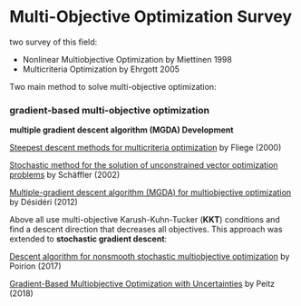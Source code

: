 # Multi-Objective Optimization Survey

two survey of this field:

- Nonlinear Multiobjective Optimization by Miettinen 1998
- Multicriteria Optimization by Ehrgott 2005


Two main method to solve multi-objective optimization:

### gradient-based multi-objective optimization

**multiple gradient descent algorithm (MGDA) Development**

[Steepest descent methods for multicriteria optimization](./Steepest-descen-methods-for-multicriteria-optimization.pdf) by Fliege (2000)

[Stochastic method for the solution of unconstrained vector optimization problems](./Stochastic-method-for-the-solution-of-unconstrained-vector-optimization-problems.pdf) by Schäffler (2002)

[Multiple-gradient descent algorithm (MGDA) for multiobjective optimization](./Multiple-gradient-descent-algorithm(MGDA)-for-multiobjective-optimization.pdf) by Désidéri (2012)



Above all use multi-objective Karush-Kuhn-Tucker (**KKT**) conditions and find a descent direction that decreases all objectives. This approach was extended to **stochastic gradient descent**:

[Descent algorithm for nonsmooth stochastic multiobjective optimization](./Descent-algorithm-for-nonsmooth-stochastic-multiobjective-optimization.pdf) by Poirion (2017)

[Gradient-Based Multiobjective Optimization with Uncertainties](./Gradient-Based-Multiobjective-Optimization-with-Uncertainties.pdf) by Peitz (2018)






